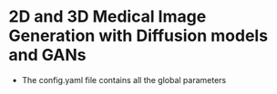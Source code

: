 # 2D and 3D Medical Image Generation with Diffusion models and GANs

- The config.yaml file contains all the global parameters
